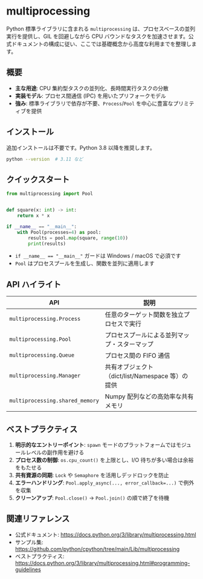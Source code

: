 # multiprocessing

Python 標準ライブラリに含まれる `multiprocessing` は、プロセスベースの並列実行を提供し、GIL を回避しながら CPU バウンドなタスクを加速させます。公式ドキュメントの構成に従い、ここでは基礎概念から高度な利用までを整理します。

## 概要

- **主な用途**: CPU 集約型タスクの並列化、長時間実行タスクの分散
- **実装モデル**: プロセス間通信 (IPC) を用いたプリフォークモデル
- **強み**: 標準ライブラリで依存が不要、`Process`/`Pool` を中心に豊富なプリミティブを提供

## インストール

追加インストールは不要です。Python 3.8 以降を推奨します。

```bash
python --version  # 3.11 など
```

## クイックスタート

```python
from multiprocessing import Pool


def square(x: int) -> int:
    return x * x

if __name__ == "__main__":
    with Pool(processes=4) as pool:
        results = pool.map(square, range(10))
        print(results)
```

- `if __name__ == "__main__"` ガードは Windows / macOS で必須です
- `Pool` はプロセスプールを生成し、関数を並列に適用します

## API ハイライト

| API | 説明 |
| --- | --- |
| `multiprocessing.Process` | 任意のターゲット関数を独立プロセスで実行 |
| `multiprocessing.Pool` | プロセスプールによる並列マップ・スターマップ |
| `multiprocessing.Queue` | プロセス間の FIFO 通信 |
| `multiprocessing.Manager` | 共有オブジェクト（dict/list/Namespace 等）の提供 |
| `multiprocessing.shared_memory` | Numpy 配列などの高効率な共有メモリ |

## ベストプラクティス

1. **明示的なエントリーポイント**: `spawn` モードのプラットフォームではモジュールレベルの副作用を避ける
2. **プロセス数の制御**: `os.cpu_count()` を上限とし、I/O 待ちが多い場合は余裕をもたせる
3. **共有資源の同期**: `Lock` や `Semaphore` を活用しデッドロックを防止
4. **エラーハンドリング**: `Pool.apply_async(..., error_callback=...)` で例外を収集
5. **クリーンアップ**: `Pool.close()` → `Pool.join()` の順で終了を待機

## 関連リファレンス

- 公式ドキュメント: <https://docs.python.org/3/library/multiprocessing.html>
- サンプル集: <https://github.com/python/cpython/tree/main/Lib/multiprocessing>
- ベストプラクティス: <https://docs.python.org/3/library/multiprocessing.html#programming-guidelines>
